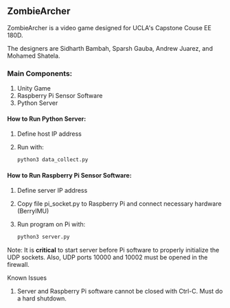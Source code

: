 ## ZombieArcher

ZombieArcher is a video game designed for UCLA's Capstone Couse EE 180D.

The designers are Sidharth Bambah, Sparsh Gauba, Andrew Juarez, and Mohamed Shatela.


### Main Components:
1) Unity Game
2) Raspberry Pi Sensor Software
3) Python Server

#### How to Run Python Server:
1. Define host IP address
2. Run with:

	```python
	python3 data_collect.py
	```
	
#### How to Run Raspberry Pi Sensor Software:
1. Define server IP address
2. Copy file pi_socket.py to Raspberry Pi and connect necessary hardware (BerryIMU)
3. Run program on Pi with:
	
	```python
	python3 server.py
	```
	
Note: It is **critical** to start server before Pi software to properly initialize
the UDP sockets. Also, UDP ports 10000 and 10002 must be opened in the firewall.

Known Issues
1. Server and Raspberry Pi software cannot be closed with Ctrl-C. Must do a hard shutdown.